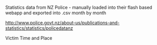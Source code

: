 Statistics data from NZ Police - manually loaded into their flash based webapp and exported into .csv month by month

http://www.police.govt.nz/about-us/publications-and-statistics/statistics/policedatanz

Victim Time and Place
